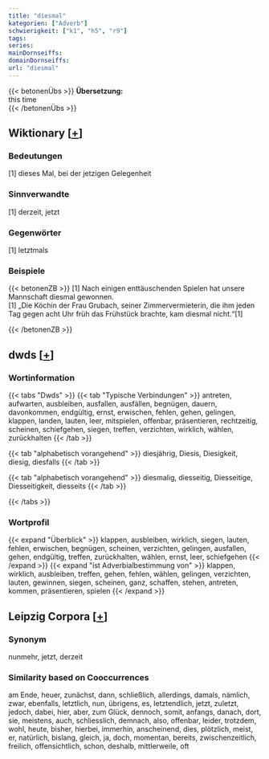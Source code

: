 ```yaml
---
title: "diesmal"
kategorien: ["Adverb"]
schwierigkeit: ["k1", "h5", "r9"]
tags:
series:
mainDornseiffs:
domainDornseiffs:
url: "diesmal"
---
```


{{< betonenÜbs >}}
**Übersetzung:**  
this time  
{{< /betonenÜbs >}}

## Wiktionary [[+](https://de.wiktionary.org/wiki/diesmal)]

### Bedeutungen
[1] dieses Mal, bei der jetzigen Gelegenheit  

### Sinnverwandte
[1] derzeit, jetzt  

### Gegenwörter
[1] letztmals  

### Beispiele
{{< betonenZB >}}
[1] Nach einigen enttäuschenden Spielen hat unsere Mannschaft diesmal gewonnen.  
[1] „Die Köchin der Frau Grubach, seiner Zimmervermieterin, die ihm jeden Tag gegen acht Uhr früh das Frühstück brachte, kam diesmal nicht.“[1]  

{{< /betonenZB >}}


## dwds [[+](https://www.dwds.de/wb/diesmal)]

### Wortinformation
{{< tabs "Dwds" >}}
{{< tab "Typische Verbindungen" >}}
antreten, aufwarten, ausbleiben, ausfallen, ausfällen, begnügen, dauern, davonkommen, endgültig, ernst, erwischen, fehlen, gehen, gelingen, klappen, landen, lauten, leer, mitspielen, offenbar, präsentieren, rechtzeitig, scheinen, schiefgehen, siegen, treffen, verzichten, wirklich, wählen, zurückhalten
{{< /tab >}}

{{< tab "alphabetisch vorangehend" >}}
diesjährig, Diesis, Diesigkeit, diesig, diesfalls
{{< /tab >}}

{{< tab "alphabetisch vorangehend" >}}
diesmalig, diesseitig, Diesseitige, Diesseitigkeit, diesseits
{{< /tab >}}

{{< /tabs >}}

### Wortprofil
{{< expand "Überblick" >}} klappen, ausbleiben, wirklich, siegen, lauten, fehlen, erwischen, begnügen, scheinen, verzichten, gelingen, ausfallen, gehen, endgültig, treffen, zurückhalten, wählen, ernst, leer, schiefgehen {{< /expand >}}
{{< expand "ist Adverbialbestimmung von" >}} klappen, wirklich, ausbleiben, treffen, gehen, fehlen, wählen, gelingen, verzichten, lauten, gewinnen, siegen, scheinen, ganz, schaffen, stehen, antreten, kommen, präsentieren, spielen {{< /expand >}}

## Leipzig Corpora [[+](https://corpora.uni-leipzig.de/en/res?word=diesmal&corpusId=deu_newscrawl-public_2018)]


### Synonym
nunmehr, jetzt, derzeit


### Similarity based on Cooccurrences
am Ende, heuer, zunächst, dann, schließlich, allerdings, damals, nämlich, zwar, ebenfalls, letztlich, nun, übrigens, es, letztendlich, jetzt, zuletzt, jedoch, dabei, hier, aber, zum Glück, dennoch, somit, anfangs, danach, dort, sie, meistens, auch, schliesslich, demnach, also, offenbar, leider, trotzdem, wohl, heute, bisher, hierbei, immerhin, anscheinend, dies, plötzlich, meist, er, natürlich, bislang, gleich, ja, doch, momentan, bereits, zwischenzeitlich, freilich, offensichtlich, schon, deshalb, mittlerweile, oft

